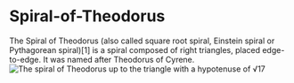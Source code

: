 # Spiral-of-Theodorus
The Spiral of Theodorus (also called square root spiral, Einstein spiral or Pythagorean spiral)[1] is a spiral composed of right triangles, placed edge-to-edge. It was named after Theodorus of Cyrene.
![The spiral of Theodorus up to the triangle with a hypotenuse of √17](https://upload.wikimedia.org/wikipedia/commons/9/9f/Spiral_of_Theodorus.svg)
